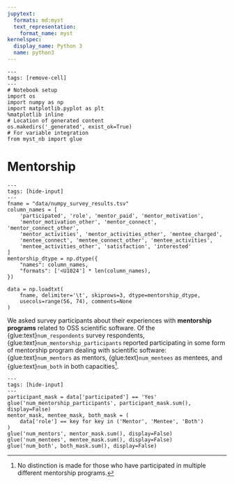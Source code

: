 ```yaml
---
jupytext:
  formats: md:myst
  text_representation:
    format_name: myst
kernelspec:
  display_name: Python 3
  name: python3
---
```


```{code-cell} ipython3
---
tags: [remove-cell]
---
# Notebook setup
import os
import numpy as np
import matplotlib.pyplot as plt
%matplotlib inline
# Location of generated content
os.makedirs('_generated', exist_ok=True)
# For variable integration
from myst_nb import glue
```

# Mentorship

```{code-cell} ipython3
---
tags: [hide-input]
---
fname = "data/numpy_survey_results.tsv"
column_names = [
    'participated', 'role', 'mentor_paid', 'mentor_motivation',
    'mentor_motivation_other', 'mentor_connect', 'mentor_connect_other',
    'mentor_activities', 'mentor_activities_other', 'mentee_charged',
    'mentee_connect', 'mentee_connect_other', 'mentee_activities',
    'mentee_activities_other', 'satisfaction', 'interested'
]
mentorship_dtype = np.dtype({
    "names": column_names,
    "formats": ['<U1024'] * len(column_names),
})

data = np.loadtxt(
    fname, delimiter='\t', skiprows=3, dtype=mentorship_dtype, 
    usecols=range(56, 74), comments=None
)
```

We asked survey participants about their experiences with
**mentorship programs** related to OSS scientific software.
Of the {glue:text}`num_respondents` survey respondents,
{glue:text}`num_mentorship_participants` reported participating in some form
of mentorship program dealing with scientific software:
{glue:text}`num_mentors` as mentors, {glue:text}`num_mentees` as mentees, and
{glue:text}`num_both` in both capacities[^both].

[^both]: No distinction is made for those who have participated in multiple
         different mentorship programs.

```{code-cell} ipython3
---
tags: [hide-input]
---
participant_mask = data['participated'] == 'Yes'
glue('num_mentorship_participants', participant_mask.sum(), display=False)
mentor_mask, mentee_mask, both_mask = (
    data['role'] == key for key in ('Mentor', 'Mentee', 'Both')
)
glue('num_mentors', mentor_mask.sum(), display=False)
glue('num_mentees', mentee_mask.sum(), display=False)
glue('num_both', both_mask.sum(), display=False)
```
